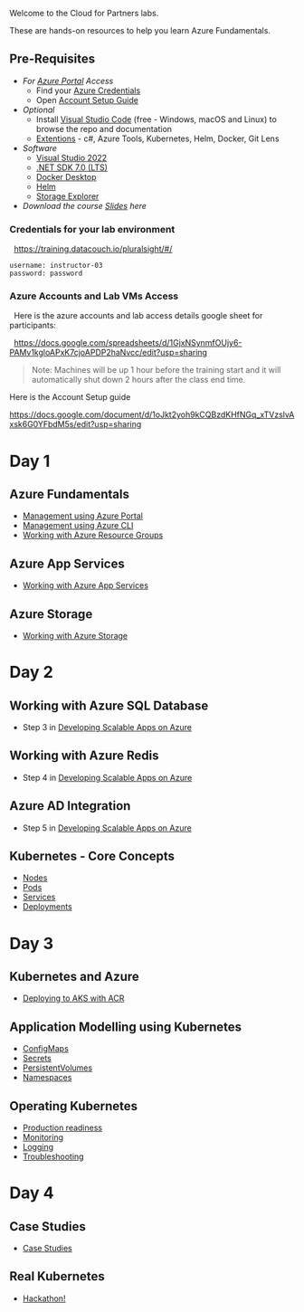 Welcome to the Cloud for Partners labs.

These are hands-on resources to help you learn Azure Fundamentals.

## Pre-Requisites
- _For [Azure Portal](https://portal.azure.com) Access_
    - Find your [Azure Credentials](https://docs.google.com/spreadsheets/d/154uyiBn-v6GGdCuf3qvQ28maXLrY80CQMu3jFqCP684/edit?usp=sharing)
    - Open [Account Setup Guide](https://docs.google.com/document/d/1oJkt2yoh9kCQBzdKHfNGq_xTVzslvAxsk6G0YFbdM5s/edit?usp=sharing)
- _Optional_
    - Install [Visual Studio Code](https://code.visualstudio.com) (free - Windows, macOS and Linux) to browse the repo and documentation
    - [Extentions](https://code.visualstudio.com/docs/editor/extension-marketplace) - c#, Azure Tools, Kubernetes, Helm, Docker, Git Lens
- _Software_
    - [Visual Studio 2022](https://visualstudio.microsoft.com/vs/)
    - [.NET SDK 7.0 (LTS)](https://dotnet.microsoft.com/en-us/download)
    - [Docker Desktop](https://www.docker.com/products/docker-desktop)
    - [Helm](https://helm.sh/docs/intro/install/) 
    - [Storage Explorer](https://azure.microsoft.com/en-us/features/storage-explorer/)
- _Download the course [Slides](https://drive.google.com/drive/folders/1-Uw1UlYwSCWoQz62NmMZn93eYkVXf032?usp=sharing) here_


### Credentials for your lab environment 
 
https://training.datacouch.io/pluralsight/#/

```
username: instructor-03
password: password
```


### Azure Accounts and Lab VMs Access
 
Here is the azure accounts and lab access details google sheet for participants:

 
https://docs.google.com/spreadsheets/d/1GjxNSynmfOUjy6-PAMv1kgloAPxK7cjoAPDP2haNvcc/edit?usp=sharing

> Note: Machines will be up 1 hour before the training start and it will automatically shut down 2 hours after the class end time.

Here is the Account Setup guide

https://docs.google.com/document/d/1oJkt2yoh9kCQBzdKHfNGq_xTVzslvAxsk6G0YFbdM5s/edit?usp=sharing

# Day 1

## Azure Fundamentals

- [Management using Azure Portal](labs/management/azureportal/README.md)
- [Management using Azure CLI](labs/management/azurecli/README.md)
- [Working with Azure Resource Groups](labs/resourcegroups/README.md)

## Azure App Services

- [Working with Azure App Services](labs/paas/README.md)

## Azure Storage
  
- [Working with Azure Storage](labs/storage/README.md)

# Day 2

## Working with Azure SQL Database
  
- Step 3 in [Developing Scalable Apps on Azure](labs/paas/README.md)

## Working with Azure Redis
  
- Step 4 in [Developing Scalable Apps on Azure](labs/paas/README.md)


## Azure AD Integration
- Step 5 in [Developing Scalable Apps on Azure](labs/paas/README.md)

## Kubernetes - Core Concepts

- [Nodes](labs/aks/nodes/README.md)
- [Pods](labs/aks/pods/README.md)
- [Services](labs/aks/services/README.md)
- [Deployments](labs/aks/deployments/README.md)


# Day 3
## Kubernetes and Azure
- [Deploying to AKS with ACR](labs/aks/core/README.md)

## Application Modelling using Kubernetes

- [ConfigMaps](labs/aks/configmaps/README.md)
- [Secrets](labs/aks/secrets/README.md)
- [PersistentVolumes](labs/aks/persistentvolumes/README.md)
- [Namespaces](labs/aks/namespaces/README.md)


## Operating Kubernetes

- [Production readiness](labs/aks/productionizing/README.md)
- [Monitoring](labs/aks/monitoring/README.md)
- [Logging](labs/aks/logging/README.md)
- [Troubleshooting](labs/aks/troubleshooting/)


# Day 4
## Case Studies
- [Case Studies](casestudies/README.md)

## Real Kubernetes

- [Hackathon!](hackathon/README.md)
